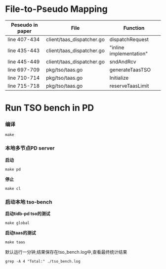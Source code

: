 # File-to-Pseudo Mapping
|Peseudo in paper|File|Function|
|-|-|-|
|line 407-434|client/taas_dispatcher.go| dispatchRequest|
|line 435-443|client/taas_dispatcher.go| "inline implementation"|
|line 445-449|client/taas_dispatcher.go| sndAndRcv|
|line 697-709|pkg/tso/taas.go|generateTaasTSO|
|line 710-714|pkg/tso/taas.go|Initialize|
|line 715-718|pkg/tso/taas.go|reserveTaasLimit|


# Run TSO bench in PD
### 编译
```
make
```

### 本地多节点PD server
**启动**
```
make pd
```

**停止**
```
make cl
```

### 启动本地 tso-bench

**启动tidb-pd tso的测试**
```
make global
```

**启动taas的测试**
```
make taas
```

默认运行一分钟,结果保存在tso_bench.log中,查看最终统计结果
```
grep -A 4 "Total:" ./tso_bench.log
```
